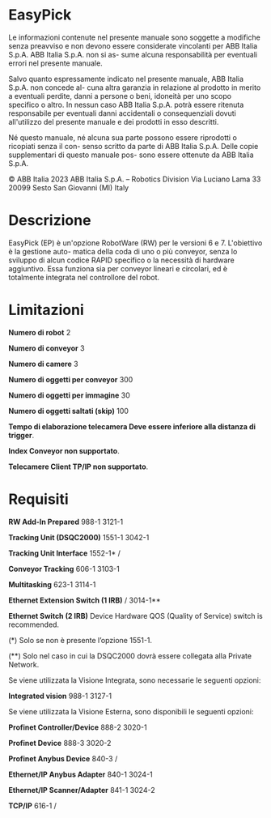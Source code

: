 # EasyPick
Le informazioni contenute nel presente manuale sono soggette a modifiche senza preavviso 
e non devono essere considerate vincolanti per ABB Italia S.p.A. ABB Italia S.p.A. non si as-
sume alcuna responsabilità per eventuali errori nel presente manuale.

Salvo quanto espressamente indicato nel presente manuale, ABB Italia S.p.A. non concede al-
cuna altra garanzia in relazione al prodotto in merito a eventuali perdite, danni a persone o 
beni, idoneità per uno scopo specifico o altro. In nessun caso ABB Italia S.p.A. potrà essere 
ritenuta responsabile per eventuali danni accidentali o consequenziali dovuti all'utilizzo del 
presente manuale e dei prodotti in esso descritti.

Né questo manuale, né alcuna sua parte possono essere riprodotti o ricopiati senza il con-
senso scritto da parte di ABB Italia S.p.A. Delle copie supplementari di questo manuale pos-
sono essere ottenute da ABB Italia S.p.A.

© ABB Italia 2023
ABB Italia S.p.A. – Robotics Division 
Via Luciano Lama 33
20099 Sesto San Giovanni (MI) 
Italy

# Descrizione
EasyPick (EP) è un'opzione RobotWare (RW) per le versioni 6 e 7. L'obiettivo è la gestione auto-
matica della coda di uno o più conveyor, senza lo sviluppo di alcun codice RAPID specifico o la 
necessità di hardware aggiuntivo.
Essa funziona sia per conveyor lineari e circolari, ed è totalmente integrata nel controllore del 
robot.

# Limitazioni
**Numero di robot** 2

**Numero di conveyor** 3

**Numero di camere** 3

**Numero di oggetti per conveyor** 300

**Numero di oggetti per immagine** 30

**Numero di oggetti saltati (skip)** 100

**Tempo di elaborazione telecamera Deve essere inferiore alla distanza di trigger**.

**Index Conveyor non supportato**.

**Telecamere Client TP/IP non supportato**.

# Requisiti
**RW Add-In Prepared** 988-1 3121-1

**Tracking Unit (DSQC2000)** 1551-1 3042-1

**Tracking Unit Interface** 1552-1* /

**Conveyor Tracking** 606-1 3103-1

**Multitasking** 623-1 3114-1

**Ethernet Extension Switch (1 IRB)** / 3014-1**

**Ethernet Switch (2 IRB)** Device Hardware QOS (Quality of Service) switch is recommended.

(*) Solo se non è presente l’opzione 1551-1.

(**) Solo nel caso in cui la DSQC2000 dovrà essere collegata alla Private Network.


Se viene utilizzata la Visione Integrata, sono necessarie le seguenti opzioni:

**Integrated vision** 988-1 3127-1


Se viene utilizzata la Visione Esterna, sono disponibili le seguenti opzioni:

**Profinet Controller/Device** 888-2 3020-1

**Profinet Device** 888-3 3020-2

**Profinet Anybus Device** 840-3 /

**Ethernet/IP Anybus Adapter** 840-1 3024-1

**Ethernet/IP Scanner/Adapter** 841-1 3024-2

**TCP/IP** 616-1 /

